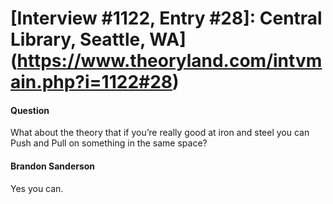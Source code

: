 # [Interview #1122, Entry #28]: Central Library, Seattle, WA](https://www.theoryland.com/intvmain.php?i=1122#28)

#### Question

What about the theory that if you’re really good at iron and steel you can Push and Pull on something in the same space?

#### Brandon Sanderson

Yes you can.

